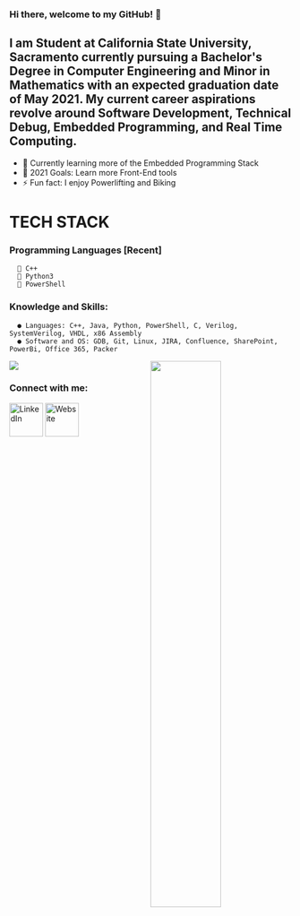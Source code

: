 ### Hi there, welcome to my GitHub! 👋

## I am Student at California State University, Sacramento currently pursuing a Bachelor's Degree in Computer Engineering and Minor in Mathematics with an expected graduation date of May 2021. My current career aspirations revolve around Software Development, Technical Debug, Embedded Programming, and Real Time Computing.

- 🌱 Currently learning more of the Embedded Programming Stack
- 🥅 2021 Goals: Learn more Front-End tools
- ⚡ Fun fact: I enjoy Powerlifting and Biking

# TECH STACK
  ### Programming Languages [Recent]
      🤖 C++
      🐍 Python3
      🦾 PowerShell
      
  ### Knowledge and Skills:
      ● Languages: C++, Java, Python, PowerShell, C, Verilog, SystemVerilog, VHDL, x86 Assembly
      ● Software and OS: GDB, Git, Linux, JIRA, Confluence, SharePoint, PowerBi, Office 365, Packer

<p align="left"><img width="50%" src="https://github-readme-stats.vercel.app/api?username=danielgonzalez3&show_icons=true&theme=monokai&count_private=true" <p align="right"><img src="https://github-readme-stats.vercel.app/api/top-langs/?username=danielgonzalez3&theme=merko&layout=compact&hide_langs_below=1" /></p>

### Connect with me:
<a href="https://www.linkedin.com/in/danielgonzalez19/" target="_blank"><img src="https://raw.githubusercontent.com/nakulbhati/nakulbhati/master/contain/in.png" alt="LinkedIn" width="60"></a>
<a href="http://athena.ecs.csus.edu/~gonzald/" target="_blank"><img src="https://raw.githubusercontent.com/nakulbhati/nakulbhati/master/contain/www.png" alt="Website" width="60"></a>


[linkedin]: https://www.linkedin.com/in/danielgonzalez19/
[website]: http://athena.ecs.csus.edu/~gonzald/
